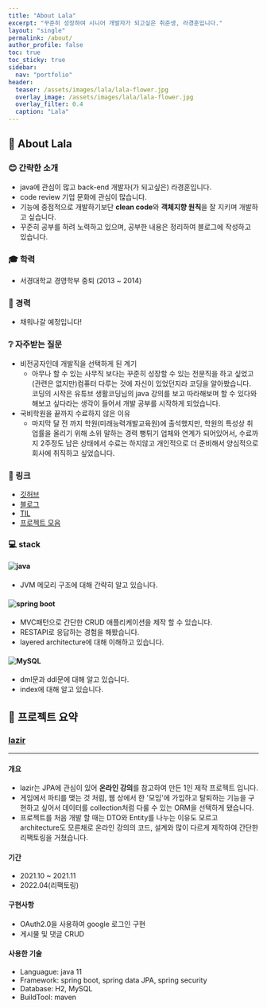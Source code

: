 ```yaml
---
title: "About Lala"
excerpt: "꾸준히 성장하여 시니어 개발자가 되고싶은 취준생, 라경훈입니다."
layout: "single"
permalink: /about/
author_profile: false
toc: true
toc_sticky: true
sidebar:
  nav: "portfolio"
header:
  teaser: /assets/images/lala/lala-flower.jpg
  overlay_image: /assets/images/lala/lala-flower.jpg
  overlay_filter: 0.4
  caption: "Lala"
---
```


## :hatching_chick: About Lala
### :blush: 간략한 소개
- java에 관심이 많고 back-end 개발자(가 되고싶은) 라경훈입니다.
- code review 기업 문화에 관심이 많습니다.
- 기능에 중점적으로 개발하기보단 **clean code**와 **객체지향 원칙**을 잘 지키며 개발하고 싶습니다.
- 꾸준히 공부를 하려 노력하고 있으며, 공부한 내용은 정리하여 블로그에 작성하고 있습니다.

### :mortar_board: 학력
- 서경대학교 경영학부 중퇴 (2013 ~ 2014)

###  :briefcase: 경력
- 채워나갈 예정입니다!

### :grey_question: 자주받는 질문
- 비전공자인데 개발직을 선택하게 된 계기
  - 아무나 할 수 있는 사무직 보다는 꾸준히 성장할 수 있는 전문직을 하고 싶었고 (관련은 없지만)컴퓨터 다루는 것에 자신이 있었던지라 코딩을 알아봤습니다. 코딩의 시작은 유튜브 생활코딩님의 java 강의를 보고 따라해보며 할 수 있다와 해보고 싶다라는 생각이 들어서 개발 공부를 시작하게 되었습니다.
- 국비학원을 끝까지 수료하지 않은 이유
  - 마지막 달 전 까지 학원(미래능력개발교육원)에 출석했지만, 학원의 특성상 취업률을 올리기 위해 소위 말하는 경력 뻥튀기 업체와 연계가 되어있어서, 수료까지 2주정도 남은 상태에서 수료는 하지않고 개인적으로 더 준비해서 양심적으로 회사에 취직하고 싶었습니다. 
     
### :link: 링크
- [깃허브](https://github.com/lala-ogu)
- [블로그](https://lala-ogu.github.io/)
- [TIL](https://github.com/lala-ogu/TIL)
- [프로젝트 모음](https://lala-ogu.github.io/portfolio)

### :computer: stack
#### <img src="https://img.shields.io/badge/JAVA-007396?style=for-the-badge&logo=java&logoColor=white" alt="java">
- JVM 메모리 구조에 대해 간략히 알고 있습니다.

#### <img src="https://img.shields.io/badge/SpringBoot-6DB33F?style=for-the-badge&logo=Spring&logoColor=white" alt="spring boot">
- MVC패턴으로 간단한 CRUD 애플리케이션을 제작 할 수 있습니다.
- RESTAPI로 응답하는 경험을 해봤습니다.
- layered architecture에 대해 이해하고 있습니다.

#### <img src="https://img.shields.io/badge/mysql-4479A1?style=for-the-badge&logo=mysql&logoColor=white" alt="MySQL">
- dml문과 ddl문에 대해 알고 있습니다.
- index에 대해 알고 있습니다.

## :open_file_folder: 프로젝트 요약
### [lazir](https://lala-ogu.github.io/portfolio/project-lazir)
---
#### 개요
- lazir는 JPA에 관심이 있어 **온라인 강의**를 참고하여 만든 1인 제작 프로젝트 입니다.  
- 게임에서 파티를 맺는 것 처럼, 웹 상에서 한 '모임'에 가입하고 탈퇴하는 기능을 구현하고 싶어서 데이터를 collection처럼 다룰 수 있는 ORM을 선택하게 됐습니다. 
- 프로젝트를 처음 개발 할 때는 DTO와 Entity를 나누는 이유도 모르고 architecture도 모른채로 온라인 강의의 코드, 설계와 많이 다르게 제작하여 간단한 리팩토링을 거쳤습니다.

#### 기간
- 2021.10 ~ 2021.11
- 2022.04(리팩토링)

#### 구현사항
- OAuth2.0을 사용하여 google 로그인 구현
- 게시물 및 댓글 CRUD

#### 사용한 기술
- Languague: java 11
- Framework: spring boot, spring data JPA, spring security
- Database: H2, MySQL
- BuildTool: maven
